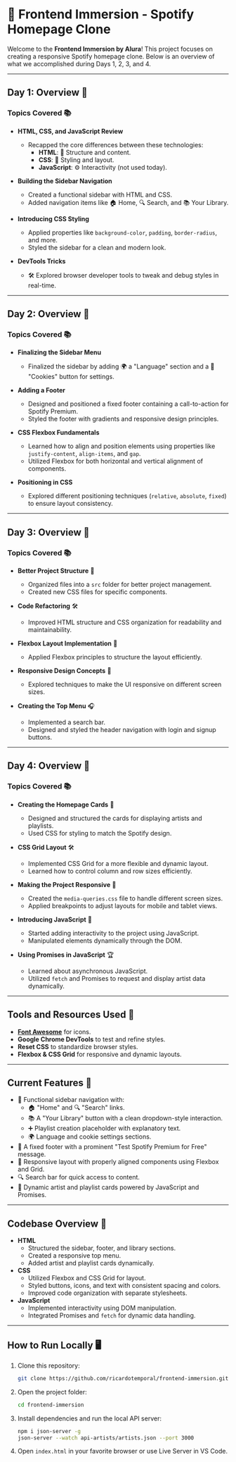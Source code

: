 # 🎵 Frontend Immersion - Spotify Homepage Clone

Welcome to the **Frontend Immersion by Alura**! This project focuses on creating a responsive Spotify homepage clone. Below is an overview of what we accomplished during Days 1, 2, 3, and 4.

---

## Day 1: Overview 📅

### Topics Covered 📚

- **HTML, CSS, and JavaScript Review**

  - Recapped the core differences between these technologies:
    - **HTML**: 🏰️ Structure and content.
    - **CSS**: 🎨 Styling and layout.
    - **JavaScript**: ⚙️ Interactivity (not used today).

- **Building the Sidebar Navigation**

  - Created a functional sidebar with HTML and CSS.
  - Added navigation items like 🏠 Home, 🔍 Search, and 📚 Your Library.

- **Introducing CSS Styling**

  - Applied properties like `background-color`, `padding`, `border-radius`, and more.
  - Styled the sidebar for a clean and modern look.

- **DevTools Tricks**
  - 🛠️ Explored browser developer tools to tweak and debug styles in real-time.

---

## Day 2: Overview 📅

### Topics Covered 📚

- **Finalizing the Sidebar Menu**

  - Finalized the sidebar by adding 🌍 a "Language" section and a 🍪 "Cookies" button for settings.

- **Adding a Footer**

  - Designed and positioned a fixed footer containing a call-to-action for Spotify Premium.
  - Styled the footer with gradients and responsive design principles.

- **CSS Flexbox Fundamentals**

  - Learned how to align and position elements using properties like `justify-content`, `align-items`, and `gap`.
  - Utilized Flexbox for both horizontal and vertical alignment of components.

- **Positioning in CSS**
  - Explored different positioning techniques (`relative`, `absolute`, `fixed`) to ensure layout consistency.

---

## Day 3: Overview 📅

### Topics Covered 📚

- **Better Project Structure** 📂

  - Organized files into a `src` folder for better project management.
  - Created new CSS files for specific components.

- **Code Refactoring** 🛠️

  - Improved HTML structure and CSS organization for readability and maintainability.

- **Flexbox Layout Implementation** 🏰️

  - Applied Flexbox principles to structure the layout efficiently.

- **Responsive Design Concepts** 📱

  - Explored techniques to make the UI responsive on different screen sizes.

- **Creating the Top Menu** 🎧
  - Implemented a search bar.
  - Designed and styled the header navigation with login and signup buttons.

---

## Day 4: Overview 📅

### Topics Covered 📚

- **Creating the Homepage Cards** 🌟

  - Designed and structured the cards for displaying artists and playlists.
  - Used CSS for styling to match the Spotify design.

- **CSS Grid Layout** 🛠️

  - Implemented CSS Grid for a more flexible and dynamic layout.
  - Learned how to control column and row sizes efficiently.

- **Making the Project Responsive** 📱

  - Created the `media-queries.css` file to handle different screen sizes.
  - Applied breakpoints to adjust layouts for mobile and tablet views.

- **Introducing JavaScript** 📝

  - Started adding interactivity to the project using JavaScript.
  - Manipulated elements dynamically through the DOM.

- **Using Promises in JavaScript** 🏆

  - Learned about asynchronous JavaScript.
  - Utilized `fetch` and Promises to request and display artist data dynamically.

---

## Tools and Resources Used 🔧

- **[Font Awesome](https://fontawesome.com/)** for icons.
- **Google Chrome DevTools** to test and refine styles.
- **Reset CSS** to standardize browser styles.
- **Flexbox & CSS Grid** for responsive and dynamic layouts.

---

## Current Features 🌟

- 🎨 Functional sidebar navigation with:
  - 🏠 "Home" and 🔍 "Search" links.
  - 📚 A "Your Library" button with a clean dropdown-style interaction.
  - ➕ Playlist creation placeholder with explanatory text.
  - 🌍 Language and cookie settings sections.
- 🎵 A fixed footer with a prominent "Test Spotify Premium for Free" message.
- 📱 Responsive layout with properly aligned components using Flexbox and Grid.
- 🔍 Search bar for quick access to content.
- 📝 Dynamic artist and playlist cards powered by JavaScript and Promises.

---

## Codebase Overview 📂

- **HTML**
  - Structured the sidebar, footer, and library sections.
  - Created a responsive top menu.
  - Added artist and playlist cards dynamically.
- **CSS**
  - Utilized Flexbox and CSS Grid for layout.
  - Styled buttons, icons, and text with consistent spacing and colors.
  - Improved code organization with separate stylesheets.
- **JavaScript**
  - Implemented interactivity using DOM manipulation.
  - Integrated Promises and `fetch` for dynamic data handling.

---

## How to Run Locally 🖥️

1. Clone this repository:

   ```bash
   git clone https://github.com/ricardotemporal/frontend-immersion.git
   ```

2. Open the project folder:

   ```bash
   cd frontend-immersion
   ```

3. Install dependencies and run the local API server:

   ```bash
   npm i json-server -g
   json-server --watch api-artists/artists.json --port 3000
   ```

4. Open `index.html` in your favorite browser or use Live Server in VS Code.
